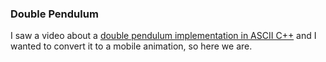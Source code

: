 ### Double Pendulum

I saw a video about a [double pendulum implementation in ASCII C++](https://www.youtube.com/watch?v=DMOK5BS6KJw) and I wanted to convert it to a mobile animation, so here we are.
